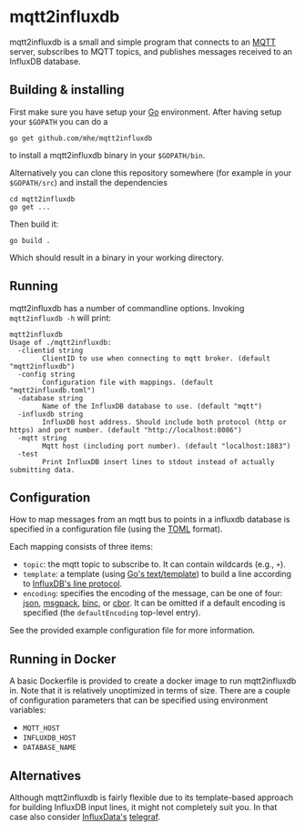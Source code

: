 # mqtt2influxdb #

mqtt2influxdb is a small and simple program that connects to an [MQTT](http://mqtt.org/) server, subscribes to MQTT topics, and publishes messages received to an InfluxDB database. 

## Building & installing ##

First make sure you have setup your [Go](https://golang.org) environment. After having setup your `$GOPATH` you can do a

    go get github.com/mhe/mqtt2influxdb

to install a mqtt2influxdb binary in your `$GOPATH/bin`.

Alternatively you can clone this repository somewhere (for example in your `$GOPATH/src`) and install the dependencies

    cd mqtt2influxdb 
    go get ...

Then build it:

    go build .

Which should result in a binary in your working directory.

## Running ##

mqtt2influxdb has a number of commandline options. Invoking `mqtt2influxdb -h` will print:

```
mqtt2influxdb
Usage of ./mqtt2influxdb:
  -clientid string
    	ClientID to use when connecting to mqtt broker. (default "mqtt2influxdb")
  -config string
    	Configuration file with mappings. (default "mqtt2influxdb.toml")
  -database string
    	Name of the InfluxDB database to use. (default "mqtt")
  -influxdb string
    	InfluxDB host address. Should include both protocol (http or https) and port number. (default "http://localhost:8086")
  -mqtt string
    	Mqtt host (including port number). (default "localhost:1883")
  -test
    	Print InfluxDB insert lines to stdout instead of actually submitting data.
```

## Configuration ##
How to map messages from an mqtt bus to points in a influxdb database is specified in a configuration file (using the [TOML](https://github.com/toml-lang/toml) format).

Each mapping consists of three items:

- `topic`: the mqtt topic to subscribe to. It can contain wildcards (e.g., `+`). 
- `template`: a template (using [Go's text/template](https://golang.org/pkg/text/template/)) to build a line according to [InfluxDB's line protocol](https://docs.influxdata.com/influxdb/v0.12/write_protocols/write_syntax/). 
- `encoding`: specifies the encoding of the message, can be one of four: [json](http://json.org/), [msgpack](https://github.com/msgpack/msgpack), [binc](http://github.com/ugorji/binc), or [cbor](http://cbor.io/). It can be omitted if a default encoding is specified (the `defaultEncoding` top-level entry).

See the provided example configuration file for more information.

## Running in Docker ##

A basic Dockerfile is provided to create a docker image to run mqtt2influxdb in. Note that it is relatively unoptimized in terms of size. There are a couple of configuration parameters that can be specified using environment variables: 

- `MQTT_HOST`
- `INFLUXDB_HOST`
- `DATABASE_NAME`

## Alternatives ##

Although mqtt2influxdb is fairly flexible due to its template-based approach for building InfluxDB input lines, it might not completely suit you. In that case also consider [InfluxData's](https://influxdata.com/) [telegraf](https://influxdata.com/time-series-platform/telegraf/).

